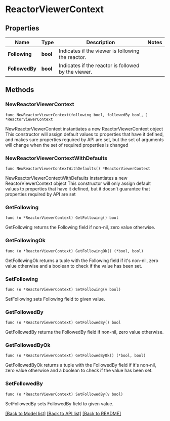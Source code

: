 # ReactorViewerContext

## Properties

Name | Type | Description | Notes
------------ | ------------- | ------------- | -------------
**Following** | **bool** | Indicates if the viewer is following the reactor. | 
**FollowedBy** | **bool** | Indicates if the reactor is followed by the viewer. | 

## Methods

### NewReactorViewerContext

`func NewReactorViewerContext(following bool, followedBy bool, ) *ReactorViewerContext`

NewReactorViewerContext instantiates a new ReactorViewerContext object
This constructor will assign default values to properties that have it defined,
and makes sure properties required by API are set, but the set of arguments
will change when the set of required properties is changed

### NewReactorViewerContextWithDefaults

`func NewReactorViewerContextWithDefaults() *ReactorViewerContext`

NewReactorViewerContextWithDefaults instantiates a new ReactorViewerContext object
This constructor will only assign default values to properties that have it defined,
but it doesn't guarantee that properties required by API are set

### GetFollowing

`func (o *ReactorViewerContext) GetFollowing() bool`

GetFollowing returns the Following field if non-nil, zero value otherwise.

### GetFollowingOk

`func (o *ReactorViewerContext) GetFollowingOk() (*bool, bool)`

GetFollowingOk returns a tuple with the Following field if it's non-nil, zero value otherwise
and a boolean to check if the value has been set.

### SetFollowing

`func (o *ReactorViewerContext) SetFollowing(v bool)`

SetFollowing sets Following field to given value.


### GetFollowedBy

`func (o *ReactorViewerContext) GetFollowedBy() bool`

GetFollowedBy returns the FollowedBy field if non-nil, zero value otherwise.

### GetFollowedByOk

`func (o *ReactorViewerContext) GetFollowedByOk() (*bool, bool)`

GetFollowedByOk returns a tuple with the FollowedBy field if it's non-nil, zero value otherwise
and a boolean to check if the value has been set.

### SetFollowedBy

`func (o *ReactorViewerContext) SetFollowedBy(v bool)`

SetFollowedBy sets FollowedBy field to given value.



[[Back to Model list]](../README.md#documentation-for-models) [[Back to API list]](../README.md#documentation-for-api-endpoints) [[Back to README]](../README.md)


